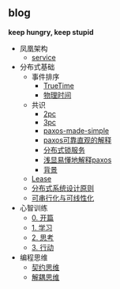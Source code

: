 ## blog

**keep hungry, keep stupid**

* 凤凰架构
  * [service](凤凰架构/service.md)
* 分布式基础
  * 事件排序
    * [TrueTime](分布式基础/事件排序/TrueTime.md)
    * [物理时间](分布式基础/事件排序/物理时间.markdown)
  * 共识
    * [2pc](分布式基础/共识/2pc.md)
    * [3pc](分布式基础/共识/3pc.md)
    * [paxos-made-simple](分布式基础/共识/paxos-made-simple.md)
    * [paxos可靠直观的解释](分布式基础/共识/paxos可靠直观的解释.md)
    * [分布式锁服务](分布式基础/共识/分布式锁服务.md)
    * [浅显易懂地解释paxos](分布式基础/共识/浅显易懂地解释paxos.md)
    * [背景](分布式基础/共识/背景.md)
  * [Lease](分布式基础/Lease.md)
  * [分布式系统设计原则](分布式基础/分布式系统设计原则.md)
  * [可串行化与可线性化](分布式基础/可串行化与可线性化.md)
* 心智训练
  * [0. 开篇](心智训练/0.开篇.md)
  * [1. 学习](心智训练/1.学习.md)
  * [2. 思考](心智训练/2.思考.md)
  * [3. 行动](心智训练/3.行动.md)
* 编程思维
  * [契约思维](编程思维/契约思维.md)
  * [解耦思维](编程思维/解耦思维.md)

